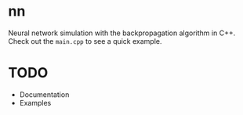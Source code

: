 nn
==
Neural network simulation with the backpropagation algorithm in C++.
Check out the ```main.cpp``` to see a quick example.

TODO
==
* Documentation
* Examples
